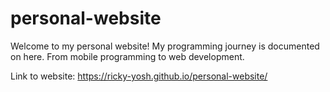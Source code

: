 # personal-website
Welcome to my personal website! My programming journey is documented on here. From mobile programming to web development.

Link to website: https://ricky-yosh.github.io/personal-website/
